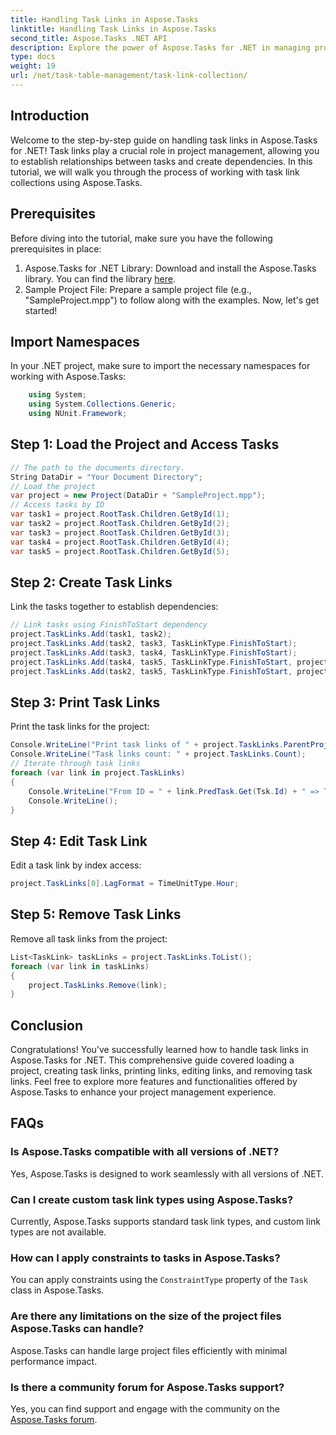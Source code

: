 ```yaml
---
title: Handling Task Links in Aspose.Tasks
linktitle: Handling Task Links in Aspose.Tasks
second_title: Aspose.Tasks .NET API
description: Explore the power of Aspose.Tasks for .NET in managing project task links efficiently. Follow our step-by-step guide to enhance your project management experience.
type: docs
weight: 19
url: /net/task-table-management/task-link-collection/
---
```

## Introduction
Welcome to the step-by-step guide on handling task links in Aspose.Tasks for .NET! Task links play a crucial role in project management, allowing you to establish relationships between tasks and create dependencies. In this tutorial, we will walk you through the process of working with task link collections using Aspose.Tasks.
## Prerequisites
Before diving into the tutorial, make sure you have the following prerequisites in place:
1. Aspose.Tasks for .NET Library: Download and install the Aspose.Tasks library. You can find the library [here](https://releases.aspose.com/tasks/net/).
2. Sample Project File: Prepare a sample project file (e.g., "SampleProject.mpp") to follow along with the examples.
Now, let's get started!
## Import Namespaces
In your .NET project, make sure to import the necessary namespaces for working with Aspose.Tasks:
```csharp
    using System;
    using System.Collections.Generic;
    using NUnit.Framework;
```
## Step 1: Load the Project and Access Tasks
```csharp
// The path to the documents directory.
String DataDir = "Your Document Directory";
// Load the project
var project = new Project(DataDir + "SampleProject.mpp");
// Access tasks by ID
var task1 = project.RootTask.Children.GetById(1);
var task2 = project.RootTask.Children.GetById(2);
var task3 = project.RootTask.Children.GetById(3);
var task4 = project.RootTask.Children.GetById(4);
var task5 = project.RootTask.Children.GetById(5);
```
## Step 2: Create Task Links
Link the tasks together to establish dependencies:
```csharp
// Link tasks using FinishToStart dependency
project.TaskLinks.Add(task1, task2);
project.TaskLinks.Add(task2, task3, TaskLinkType.FinishToStart);
project.TaskLinks.Add(task3, task4, TaskLinkType.FinishToStart);
project.TaskLinks.Add(task4, task5, TaskLinkType.FinishToStart, project.GetDuration(1, TimeUnitType.Day));
project.TaskLinks.Add(task2, task5, TaskLinkType.FinishToStart, project.GetDuration(2, TimeUnitType.Day));
```
## Step 3: Print Task Links
Print the task links for the project:
```csharp
Console.WriteLine("Print task links of " + project.TaskLinks.ParentProject.Get(Prj.Name) + " project.");
Console.WriteLine("Task links count: " + project.TaskLinks.Count);
// Iterate through task links
foreach (var link in project.TaskLinks)
{
    Console.WriteLine("From ID = " + link.PredTask.Get(Tsk.Id) + " => To ID = " + link.SuccTask.Get(Tsk.Id));
    Console.WriteLine();
}
```
## Step 4: Edit Task Link
Edit a task link by index access:
```csharp
project.TaskLinks[0].LagFormat = TimeUnitType.Hour;
```
## Step 5: Remove Task Links
Remove all task links from the project:
```csharp
List<TaskLink> taskLinks = project.TaskLinks.ToList();
foreach (var link in taskLinks)
{
    project.TaskLinks.Remove(link);
}
```
## Conclusion
Congratulations! You've successfully learned how to handle task links in Aspose.Tasks for .NET. This comprehensive guide covered loading a project, creating task links, printing links, editing links, and removing task links.
Feel free to explore more features and functionalities offered by Aspose.Tasks to enhance your project management experience.
## FAQs
### Is Aspose.Tasks compatible with all versions of .NET?
Yes, Aspose.Tasks is designed to work seamlessly with all versions of .NET.
### Can I create custom task link types using Aspose.Tasks?
Currently, Aspose.Tasks supports standard task link types, and custom link types are not available.
### How can I apply constraints to tasks in Aspose.Tasks?
You can apply constraints using the `ConstraintType` property of the `Task` class in Aspose.Tasks.
### Are there any limitations on the size of the project files Aspose.Tasks can handle?
Aspose.Tasks can handle large project files efficiently with minimal performance impact.
### Is there a community forum for Aspose.Tasks support?
Yes, you can find support and engage with the community on the [Aspose.Tasks forum](https://forum.aspose.com/c/tasks/15).
